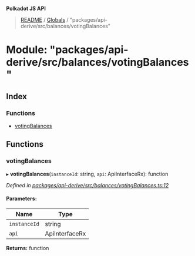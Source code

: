 **Polkadot JS API**

> [README](../README.md) / [Globals](../globals.md) / "packages/api-derive/src/balances/votingBalances"

# Module: "packages/api-derive/src/balances/votingBalances"

## Index

### Functions

* [votingBalances](_packages_api_derive_src_balances_votingbalances_.md#votingbalances)

## Functions

### votingBalances

▸ **votingBalances**(`instanceId`: string, `api`: ApiInterfaceRx): function

*Defined in [packages/api-derive/src/balances/votingBalances.ts:12](https://github.com/polkadot-js/api/blob/73ffb034d/packages/api-derive/src/balances/votingBalances.ts#L12)*

#### Parameters:

Name | Type |
------ | ------ |
`instanceId` | string |
`api` | ApiInterfaceRx |

**Returns:** function
